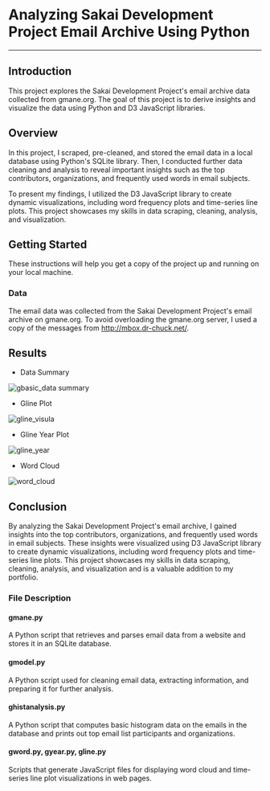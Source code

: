 # Analyzing Sakai Development Project Email Archive Using Python

---
## Introduction
This project explores the Sakai Development Project's email archive data collected from gmane.org. The goal of this project is to derive insights and visualize the data using Python and D3 JavaScript libraries.

## Overview
In this project, I scraped, pre-cleaned, and stored the email data in a local database using Python's SQLite library. Then, I conducted further data cleaning and analysis to reveal important insights such as the top contributors, organizations, and frequently used words in email subjects.

To present my findings, I utilized the D3 JavaScript library to create dynamic visualizations, including word frequency plots and time-series line plots. This project showcases my skills in data scraping, cleaning, analysis, and visualization.

## Getting Started
These instructions will help you get a copy of the project up and running on your local machine.

### Data
The email data was collected from the Sakai Development Project's email archive on gmane.org. To avoid overloading the gmane.org server, I used a copy of the messages from http://mbox.dr-chuck.net/.

## Results

 - Data Summary

![gbasic_data summary](https://github.com/Gopal564/Dynamic_Email_Analysis/assets/87975144/9f4da91a-99db-4dbd-947d-cc4767ac7198)
 
 - Gline Plot

![gline_visula](https://github.com/Gopal564/Dynamic_Email_Analysis/assets/87975144/75b1c119-f08a-4886-ab38-386d7f97efcc)

 - Gline Year Plot

![gline_year](https://github.com/Gopal564/Dynamic_Email_Analysis/assets/87975144/eed486f2-71a1-479b-8d9c-035af8626d38)

 - Word Cloud

![word_cloud](https://github.com/Gopal564/Dynamic_Email_Analysis/assets/87975144/2e1399d9-e5d1-47d0-9c1d-e819cbf22ea4)

## Conclusion
By analyzing the Sakai Development Project's email archive, I gained insights into the top contributors, organizations, and frequently used words in email subjects. These insights were visualized using D3 JavaScript library to create dynamic visualizations, including word frequency plots and time-series line plots. This project showcases my skills in data scraping, cleaning, analysis, and visualization and is a valuable addition to my portfolio.

### File Description
#### gmane.py
A Python script that retrieves and parses email data from a website and stores it in an SQLite database.
#### gmodel.py
A Python script used for cleaning email data, extracting information, and preparing it for further analysis.
#### ghistanalysis.py
A Python script that computes basic histogram data on the emails in the database and prints out top email list participants and organizations.
#### gword.py, gyear.py, gline.py
Scripts that generate JavaScript files for displaying word cloud and time-series line plot visualizations in web pages.

